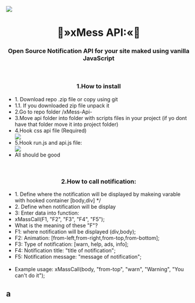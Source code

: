   <img align="center" src="https://raw.githubusercontent.com/Natrexq/xMess-API-/description/work.png"/>
  <h1 align="center">
  💬»xMess API:«💬
  </h1>
   <h3 align="center">Open Source Notification API for your site maked using vanilla JavaScript  </h3>
   <br/>
      <h3 align="center">1.How to install</h3>
      <ul>
      <li>1. Download repo .zip file or copy using git</li>
        <li>1.1. If you downloaded zip file unpack it</li>
        <li>2.Go to repo folder /xMess-Api-</li>
      <li>3.Move api folder into folder with scripts files in your project (if yo dont have that folder move it into project folder)</li>
      <li>4.Hook css api file (Required)</li>
  <img src="https://raw.githubusercontent.com/Natrexq/xMess-API-/description/import_css.png"/>
      <li>5.Hook run.js and api.js file:</li>
  <img src="https://raw.githubusercontent.com/Natrexq/xMess-API-/description/import_js.png"/>
  <li>All should be good</li>
      </ul>
        <br/>
      <h3 align="center">2.How to call notification:</h3>
      <ul>
  <li>1. Define where the notification will be displayed by makeing varable with hooked container [body,div] */</li>
   <li>2. Define when notification will be display </li>
   <li>3: Enter data into function:</li>
   <li>xMassCall(F1, "F2", "F3", "F4", "F5");</li>
     <li>What is the meaning of these "F"?</li>
     <li>F1:  where notification will be displayed (div,body);</li>
   <li>F2:  Animation: [from-left,from-right,from-top,from-bottom];</li>
   <li>F3:  Type of notification: [warn, help, ads, info];</li>
   <li>F4:  Notification title: "title of notification";</li>
   <li>F5:  Notification message: "message of notification";</li>
    <br/>
  <li>Example usage: xMassCall(body, "from-top", "warn", "Warning", "You can't do it");</li>
    </ul>

   <h2>a</h2>
    

